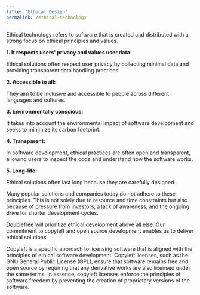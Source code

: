 ```yaml
---
title: "Ethical Design"
permalink: /ethical-technology
---
```


Ethical technology refers to software that is created and distributed with a strong focus on ethical principles and values.

**1. It respects users' privacy and values user data:**

Ethical solutions often respect user privacy by collecting minimal data and providing transparent data handling practices.

**2. Accessible to all:**

They aim to be inclusive and accessible to people across different languages and cultures.

**3. Environmentally conscious:**

It takes into account the environmental impact of software development and seeks to minimize its carbon footprint.

**4. Transparent:**

In software development, ethical practices are often open and transparent, allowing users to inspect the code and understand how the software works.

**5. Long-life:**

Ethical solutions often last long because they are carefully designed.

Many popular solutions and companies today do not adhere to these principles. This is not solely due to resource and time constraints but also because of pressure from investors, a lack of awareness, and the ongoing drive for shorter development cycles.

[Doublefree](https://doublefree.in) will prioritize ethical development above all else. Our commitment to copyleft and open source development enables us to deliver ethical solutions.

Copyleft is a specific approach to licensing software that is aligned with the principles of ethical software development. Copyleft licenses, such as the GNU General Public License (GPL), ensure that software remains free and open source by requiring that any derivative works are also licensed under the same terms. In essence, copyleft licenses enforce the principles of software freedom by preventing the creation of proprietary versions of the software.
